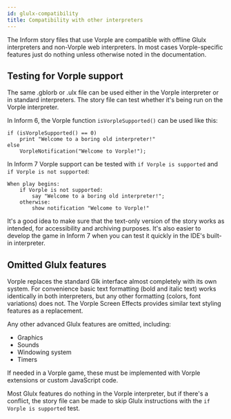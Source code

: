 ```yaml
---
id: glulx-compatibility
title: Compatibility with other interpreters
---
```


The Inform story files that use Vorple are compatible with offline Glulx 
interpreters and non-Vorple web interpreters. In most cases Vorple-specific 
features just do nothing unless otherwise noted in the documentation.


## Testing for Vorple support

The same .gblorb or .ulx file can be used either in the Vorple interpreter or
in standard interpreters. The story file can test whether it's being run on the 
Vorple interpreter.
 
In Inform 6, the Vorple function `isVorpleSupported()` can be used like this:

```
if (isVorpleSupported() == 0)
	print "Welcome to a boring old interpreter!"
else
	VorpleNotification("Welcome to Vorple!");
```

In Inform 7 Vorple support can be tested with `if Vorple is supported` and
`if Vorple is not supported`:

```inform7
When play begins:
	if Vorple is not supported:
		say "Welcome to a boring old interpreter!";
	otherwise:
		show notification "Welcome to Vorple!"
```

It's a good idea to make sure that the text-only version of the story works
as intended, for accessibility and archiving purposes. It's also easier to
develop the game in Inform 7 when you can test it quickly in the IDE's built-in 
interpreter.


## Omitted Glulx features

Vorple replaces the standard Glk interface almost completely with its own system.
For convenience basic text formatting (bold and italic text) works identically
in both interpreters, but any other formatting (colors, font variations) does not.
The Vorple Screen Effects provides similar text styling features as a replacement.

Any other advanced Glulx features are omitted, including:

* Graphics
* Sounds 
* Windowing system
* Timers

If needed in a Vorple game, these must be implemented with Vorple extensions 
or custom JavaScript code.

Most Glulx features do nothing in the Vorple interpreter, but if there's a
conflict, the story file can be made to skip Glulx instructions with the
`if Vorple is supported` test.
